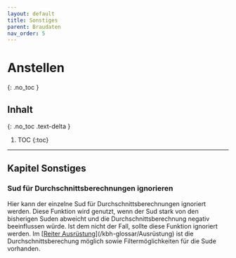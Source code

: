 ```yaml
---
layout: default
title: Sonstiges
parent: Braudaten
nav_order: 5
---
```


# Anstellen
{: .no_toc }

## Inhalt
{: .no_toc .text-delta }

1. TOC
{:toc}

---

## Kapitel Sonstiges

### Sud für Durchschnittsberechnungen ignorieren
Hier kann der einzelne Sud für Durchschnittsberechnungen ignoriert werden.
Diese Funktion wird genutzt, wenn der Sud stark von den bisherigen Suden abweicht und die Durchschnittsberechnung negativ beeinflussen würde. Ist dem nicht der Fall, sollte diese Funktion ignoriert werden.
Im [[Reiter Ausrüstung](/kbh-glossar/Ausrüstung/)](/kbh-glossar/Ausrüstung) ist die Durchschnittsberechung möglich sowie Filtermöglichkeiten für die Sude vorhanden.